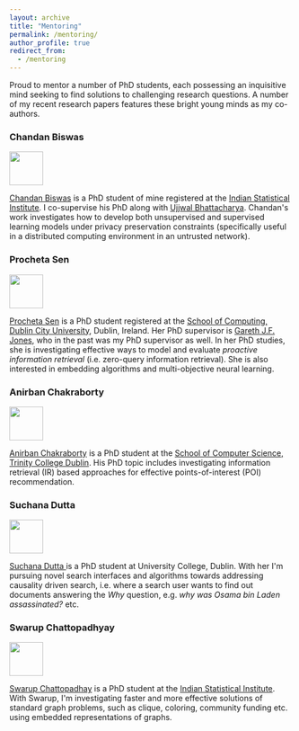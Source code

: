 ```yaml
---
layout: archive
title: "Mentoring"
permalink: /mentoring/
author_profile: true
redirect_from:
  - /mentoring
---
```


Proud to mentor a number of PhD students, each possessing an inquisitive mind seeking to find solutions to challenging research questions. A number of my recent research papers features these bright young minds as my co-authors.

### Chandan Biswas

<img src="https://gdebasis.github.io/images/chandan.jpg" width="60">

[Chandan Biswas](https://scholar.google.co.in/citations?user=W2JbsRQAAAAJ&hl=en) is a PhD student of mine registered at the [Indian Statistical Institute](https://www.isical.ac.in/). I co-supervise his PhD along with [Ujjwal Bhattacharya](https://www.isical.ac.in/~ujjwal/). Chandan's work investigates how to develop both unsupervised and supervised learning models under privacy preservation constraints (specifically useful in a distributed computing environment in an untrusted network).

### Procheta Sen

<img src="https://gdebasis.github.io/images/procheta.jpg" width="60">

[Procheta Sen](https://www.computing.dcu.ie/~sprocheta/) is a PhD student registered at the [School of Computing, Dublin City University](https://www.computing.dcu.ie/), Dublin, Ireland. Her PhD supervisor is [Gareth J.F. Jones](https://www.computing.dcu.ie/~gjones/), who in the past was my PhD supervisor as well. In her PhD studies, she is investigating effective ways to model and evaluate *proactive information retrieval* (i.e. zero-query information retrieval). She is also interested in embedding algorithms and multi-objective neural learning.  

### Anirban Chakraborty

<img src="https://gdebasis.github.io/images/anirban.jpg" width="60">

[Anirban Chakraborty](https://www.scss.tcd.ie/~achakrab/) is a PhD student at the [School of Computer Science, Trinity College Dublin](https://www.scss.tcd.ie/). His PhD topic includes investigating information retrieval (IR) based approaches for effective points-of-interest (POI) recommendation.

### Suchana Dutta

<img src="https://gdebasis.github.io/images/suchana.jpg" width="60">

[Suchana Dutta ](https://www.linkedin.com/in/suchana-datta-94ba942b/) is a PhD student at University College, Dublin. With her I'm pursuing novel search interfaces and algorithms towards addressing causality driven search, i.e. where a search user wants to find out documents answering the *Why* question, e.g. *why was Osama bin Laden assassinated?* etc. 

### Swarup Chattopadhyay

<img src="https://gdebasis.github.io/images/swarup.jpg" width="60">

[Swarup Chattopadhay](https://scholar.google.co.in/citations?hl=en&user=7PI1amoAAAAJ) is a PhD student at the [Indian Statistical Institute](https://www.isical.ac.in/). With Swarup, I'm investigating faster and more effective solutions of standard graph problems, such as clique, coloring, community funding etc. using embedded representations of graphs.

